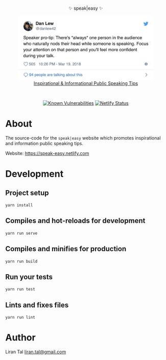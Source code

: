 <p align="center">
	<br/>
  ✨ speak|easy ✨
</p>

<p align="center">
  <img height="200" src="./speak-easy-tweet.png" />
  <br/>
  <a href="https://speak-easy.netlify.com">Inspirational & Informational Public Speaking Tips</a>
</p>

<br/>

<p align="center">
  <a href="https://snyk.io//test/github/lirantal/speak-easy?targetFile=package.json"><img src="https://snyk.io//test/github/lirantal/speak-easy/badge.svg?targetFile=package.json" alt="Known Vulnerabilities" data-canonical-src="https://snyk.io//test/github/lirantal/speak-easy?targetFile=package.json" style="max-width:100%;"></a>
  <a href="https://app.netlify.com/sites/speak-easy/deploys"><img src="https://api.netlify.com/api/v1/badges/35fb3197-3372-4291-8d7a-fb2ae5502958/deploy-status" alt="Netlify Status"/></a>

# About

The source-code for the `speak|easy` website which promotes inspirational and information public speaking tips.

Website: https://speak-easy.netlify.com

# Development

## Project setup

```
yarn install
```

## Compiles and hot-reloads for development

```
yarn run serve
```

## Compiles and minifies for production

```
yarn run build
```

## Run your tests

```
yarn run test
```

## Lints and fixes files

```
yarn run lint
```

# Author

Liran Tal <liran.tal@gmail.com>
